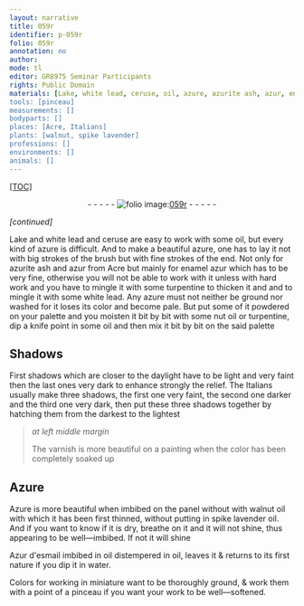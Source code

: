 ```yaml
---
layout: narrative
title: 059r
identifier: p-059r
folio: 059r
annotation: no
author:
mode: tl
editor: GR8975 Seminar Participants
rights: Public Domain
materials: [Lake, white lead, ceruse, oil, azure, azurite ash, azur, enamel azur, turpentine, nut oil, Azure, walnut oil, spike lavender oil, Azur d'esmail, water]
tools: [pinceau]
measurements: []
bodyparts: []
places: [Acre, Italians]
plants: [walnut, spike lavender]
professions: []
environments: []
animals: []
---
```


<p><a href="{{ site.baseurl }}/diplomatic/">[TOC]</a></p><div class="folio" align="center">- - - - - <a href="http://gallica.bnf.fr/ark:/12148/btv1b10500001g/f123.item" target="_blank"><img src="https://cu-mkp.github.io/2017-workshop-edition/assets/photo-icon.png" alt="folio image: " style="display:inline-block; margin-bottom:-3px;"/>059r</a> - - - - - </div>  
 
*[continued]*
  
<span class="m">Lake</span> and <span class="m">white lead</span> and <span class="m">ceruse</span> are easy to work with some <span class="m">oil</span>, but every kind of <span class="m">azure</span> is difficult. And to make a beautiful <span class="m">azure</span>, one has to lay it not with big strokes of the brush but with fine strokes of the end. Not only for <span class="m">azurite ash</span> and <span class="m">azur</span> from <span class="pl">Acre</span> but mainly for <span class="m">enamel azur</span> which has to be very fine, otherwise you will not be able to work with it unless with hard work and you have to mingle it with some <span class="m">turpentine</span> to thicken it and and to mingle it with some <span class="m">white lead</span>. Any <span class="m">azure</span> must not neither be ground nor washed for it loses its color and become pale. But put some of it powdered on your palette and you moisten it bit by bit with some <span class="m">nut oil</span> or <span class="m">turpentine</span>, dip a knife point in some <span class="m">oil</span> and then mix it bit by bit on the said palette

 
  

## Shadows

 
First shadows which are closer to the daylight have to be light and very faint then the last ones very dark to enhance strongly the relief. The <span class="pl">Italians</span> usually make three shadows, the first one very faint, the second one darker and the third one very dark, then put these three shadows together by hatching them from the darkest to the lightest
 
> *at left middle margin*
> 
> 
>   The varnish is more beautiful on a painting when the color has been completely soaked up
 
 
  

## <span class="m">Azure</span>

 
<span class="m">Azure</span> is more beautiful when imbibed on the panel <span class="del">without</span> with <span class="m"><span class="pa">walnut</span> oil</span> with which it has been first thinned, without putting in <span class="m"><span class="pa">spike lavender</span> oil</span>. And if you want to know if it is dry, breathe on it and it will not shine, thus appearing to be well—imbibed. If not it will shine
 
<span class="m">Azur d'esmail </span> <span class="del">imbibed in <span class="m">oil</span></span> distempered in <span class="m">oil</span>, leaves it & returns to its first nature if you dip it in <span class="m">water</span>.
 
Colors for working in miniature want to be thoroughly ground, & work them with a point of a <span class="tl">pinceau</span> if you want your work to be well—softened.
 
